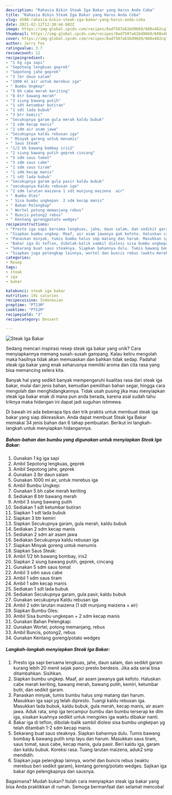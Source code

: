 ```yaml
---
description: "Rahasia Bikin Steak Iga Bakar yang Harus Anda Coba"
title: "Rahasia Bikin Steak Iga Bakar yang Harus Anda Coba"
slug: 4508-rahasia-bikin-steak-iga-bakar-yang-harus-anda-coba
date: 2021-02-12T12:38:44.602Z
image: https://img-global.cpcdn.com/recipes/8ad7587a61bd9669/680x482cq70/steak-iga-bakar-foto-resep-utama.jpg
thumbnail: https://img-global.cpcdn.com/recipes/8ad7587a61bd9669/680x482cq70/steak-iga-bakar-foto-resep-utama.jpg
cover: https://img-global.cpcdn.com/recipes/8ad7587a61bd9669/680x482cq70/steak-iga-bakar-foto-resep-utama.jpg
author: Jerry Fox
ratingvalue: 3.7
reviewcount: 12
recipeingredient:
- "1 kg iga sapi"
- "Sepotong lengkuas geprek"
- "Sepotong jahe geprek"
- "3 lbr daun salam"
- "1000 ml air untuk merebus iga"
- " Bumbu Ungkep"
- "5 bh cabe merah keriting"
- "8 btr bawang merah"
- "3 siung bawang putih"
- "1 sdt ketumbar butiran"
- "1 sdt lada bubuk"
- "3 btr kemiri"
- "Secukupnya garam gula merah kaldu bubuk"
- "2 sdm kecap manis"
- "2 sdm air asam jawa"
- "Secukupnya kaldu rebusan iga"
- " Minyak goreng untuk menumis"
- " Saus Steak"
- "1/2 bh bawang bombay iris2"
- "2 siung bawang putih geprek cincang"
- "5 sdm saus tomat"
- "3 sdm saus cabe"
- "1 sdm saus tiram"
- "1 sdm kecap manis"
- "1 sdt lada bubuk"
- "Secukupnya garam gula pasir kaldu bubuk"
- "secukupnya Kaldu rebusan iga"
- "2 sdm larutan maizena 1 sdt munjung maizena  air"
- " Bumbu Oles"
- " Sisa bumbu ungkepan  2 sdm kecap manis"
- " Bahan Pelengkap"
- " Wortel potong memanjang rebus"
- " Buncis potong2 rebus"
- " Kentang gorengpotato wedges"
recipeinstructions:
- "Presto iga sapi bersama lengkuas, jahe, daun salam, dan sedikit garam kurang lebih 20 menit sejak panci presto berdesis. Jika ada serai bisa ditambahkan. Sisihkan."
- "Siapkan bumbu ungkep. Maaf, air asam jawanya gak kefoto. Haluskan cabe merah keriting, bawang merah, bawang putih, kemiri, ketumbar butir, dan sedikit garam."
- "Panaskan minyak, tumis bumbu halus smp matang dan harum. Masukkan iga sapi yg telah dipresto. Tuangi kaldu rebusan iga. Masukkan lada bubuk, kaldu bubuk, gula merah, kecap manis, air asam jawa. Aduk rata, smp iga tercampur bumbu dan bumbu terserap ke dlm iga, sisakan kuahnya sedikit untuk mengoles iga waktu dibakar nanti."
- "Bakar iga di teflon, dibolak-balik sambil diolesi sisa bumbu ungkepan yg telah ditambah 1-2 sdm kecap manis."
- "Sekarang buat saus steaknya. Siapkan bahannya dulu. Tumis bawang bombay &amp; bawang putih smp layu dan harum. Masukkan saus tiram, saus tomat, saus cabe, kecap manis, gula pasir. Beri kaldu iga, garam dan kaldu bubuk. Koreksi rasa. Tuang larutan maizena, aduk2 smp mendidih."
- "Siapkan juga pelengkap lainnya, wortel dan buncis rebus (waktu merebus beri sedikit garam), kentang goreng/potato wedges. Sajikan iga bakar dgn pelengkapnya dan sausnya."
categories:
- Resep
tags:
- steak
- iga
- bakar

katakunci: steak iga bakar 
nutrition: 191 calories
recipecuisine: Indonesian
preptime: "PT13M"
cooktime: "PT52M"
recipeyield: "3"
recipecategory: Dessert

---
```



![Steak Iga Bakar](https://img-global.cpcdn.com/recipes/8ad7587a61bd9669/680x482cq70/steak-iga-bakar-foto-resep-utama.jpg)

Sedang mencari inspirasi resep steak iga bakar yang unik? Cara menyiapkannya memang susah-susah gampang. Kalau keliru mengolah maka hasilnya tidak akan memuaskan dan bahkan tidak sedap. Padahal steak iga bakar yang enak seharusnya memiliki aroma dan cita rasa yang bisa memancing selera kita.

Banyak hal yang sedikit banyak mempengaruhi kualitas rasa dari steak iga bakar, mulai dari jenis bahan, kemudian pemilihan bahan segar, hingga cara mengolah dan menghidangkannya. Tidak usah pusing jika mau menyiapkan steak iga bakar enak di mana pun anda berada, karena asal sudah tahu triknya maka hidangan ini dapat jadi suguhan istimewa.




Di bawah ini ada beberapa tips dan trik praktis untuk membuat steak iga bakar yang siap dikreasikan. Anda dapat membuat Steak Iga Bakar memakai 34 jenis bahan dan 6 tahap pembuatan. Berikut ini langkah-langkah untuk menyiapkan hidangannya.

<!--inarticleads1-->

##### Bahan-bahan dan bumbu yang digunakan untuk menyiapkan Steak Iga Bakar:

1. Gunakan 1 kg iga sapi
1. Ambil Sepotong lengkuas, geprek
1. Ambil Sepotong jahe, geprek
1. Gunakan 3 lbr daun salam
1. Gunakan 1000 ml air, untuk merebus iga
1. Ambil  Bumbu Ungkep:
1. Gunakan 5 bh cabe merah keriting
1. Sediakan 8 btr bawang merah
1. Ambil 3 siung bawang putih
1. Sediakan 1 sdt ketumbar butiran
1. Siapkan 1 sdt lada bubuk
1. Siapkan 3 btr kemiri
1. Siapkan Secukupnya garam, gula merah, kaldu bubuk
1. Sediakan 2 sdm kecap manis
1. Sediakan 2 sdm air asam jawa
1. Sediakan Secukupnya kaldu rebusan iga
1. Siapkan  Minyak goreng untuk menumis
1. Siapkan  Saus Steak:
1. Ambil 1/2 bh bawang bombay, iris2
1. Siapkan 2 siung bawang putih, geprek, cincang
1. Gunakan 5 sdm saus tomat
1. Ambil 3 sdm saus cabe
1. Ambil 1 sdm saus tiram
1. Ambil 1 sdm kecap manis
1. Sediakan 1 sdt lada bubuk
1. Sediakan Secukupnya garam, gula pasir, kaldu bubuk
1. Gunakan secukupnya Kaldu rebusan iga
1. Ambil 2 sdm larutan maizena (1 sdt munjung maizena + air)
1. Siapkan  Bumbu Oles:
1. Ambil  Sisa bumbu ungkepan + 2 sdm kecap manis
1. Gunakan  Bahan Pelengkap:
1. Gunakan  Wortel, potong memanjang, rebus
1. Ambil  Buncis, potong2, rebus
1. Gunakan  Kentang goreng/potato wedges




<!--inarticleads2-->

##### Langkah-langkah menyiapkan Steak Iga Bakar:

1. Presto iga sapi bersama lengkuas, jahe, daun salam, dan sedikit garam kurang lebih 20 menit sejak panci presto berdesis. Jika ada serai bisa ditambahkan. Sisihkan.
1. Siapkan bumbu ungkep. Maaf, air asam jawanya gak kefoto. Haluskan cabe merah keriting, bawang merah, bawang putih, kemiri, ketumbar butir, dan sedikit garam.
1. Panaskan minyak, tumis bumbu halus smp matang dan harum. Masukkan iga sapi yg telah dipresto. Tuangi kaldu rebusan iga. Masukkan lada bubuk, kaldu bubuk, gula merah, kecap manis, air asam jawa. Aduk rata, smp iga tercampur bumbu dan bumbu terserap ke dlm iga, sisakan kuahnya sedikit untuk mengoles iga waktu dibakar nanti.
1. Bakar iga di teflon, dibolak-balik sambil diolesi sisa bumbu ungkepan yg telah ditambah 1-2 sdm kecap manis.
1. Sekarang buat saus steaknya. Siapkan bahannya dulu. Tumis bawang bombay &amp; bawang putih smp layu dan harum. Masukkan saus tiram, saus tomat, saus cabe, kecap manis, gula pasir. Beri kaldu iga, garam dan kaldu bubuk. Koreksi rasa. Tuang larutan maizena, aduk2 smp mendidih.
1. Siapkan juga pelengkap lainnya, wortel dan buncis rebus (waktu merebus beri sedikit garam), kentang goreng/potato wedges. Sajikan iga bakar dgn pelengkapnya dan sausnya.




Bagaimana? Mudah bukan? Itulah cara menyiapkan steak iga bakar yang bisa Anda praktikkan di rumah. Semoga bermanfaat dan selamat mencoba!
